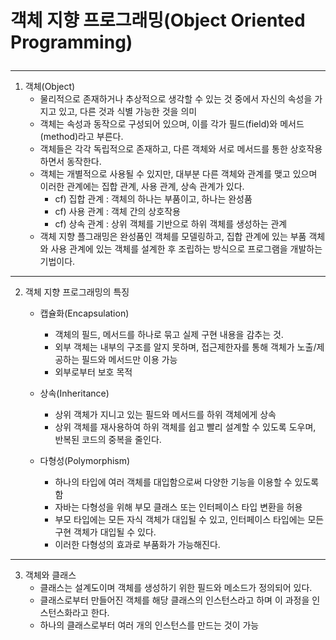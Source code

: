 # 객체 지향 프로그래밍(Object Oriented Programming)</p>
------------
1. 객체(Object)
    - 물리적으로 존재하거나 추상적으로 생각할 수 있는 것 중에서 자신의 속성을 가지고 있고, 다른 것과 식별 가능한 것을 의미
    - 객체는 속성과 동작으로 구성되어 있으며, 이를 각가 필드(field)와 메서드(method)라고 부른다.
    - 객체들은 각각 독립적으로 존재하고, 다른 객체와 서로 메서드를 통한 상호작용하면서 동작한다.
    - 객체는 개별적으로 사용될 수 있지만, 대부분 다른 객체와 관계를 맺고 있으며 이러한 관계에는 집합 관계, 사용 관계, 상속 관계가 있다.
      -  cf) 집합 관계 : 객체의 하나는 부품이고, 하나는 완성품
      -  cf) 사용 관계 : 객체 간의 상호작용 
      -  cf) 상속 관계 : 상위 객체를 기반으로 하위 객체를 생성하는 관계
    - 객체 지향 플그래밍은 완성품인 객체를 모델링하고, 집합 관계에 있는 부품 객체와 사용 관계에 있는 객체를 설계한 후 조립하는 방식으로 프로그램을 개발하는 기법이다.

------------
2. 객체 지향 프로그래밍의 특징
   - 캡슐화(Encapsulation)
     - 객체의 필드, 메서드를 하나로 묶고 실제 구현 내용을 감추는 것.
     - 외부 객체는 내부의 구조를 알지 못하며, 접근제한자를 통해 객체가 노출/제공하는 필드와 메서드만 이용 가능
     - 외부로부터 보호 목적
   
   - 상속(Inheritance) 
     - 상위 객체가 지니고 있는 필드와 메서드를 하위 객체에게 상속
     - 상위 객체를 재사용하여 하위 객체를 쉽고 빨리 설계할 수 있도록 도우며, 반복된 코드의 중복을 줄인다.

   - 다형성(Polymorphism)
     - 하나의 타입에 여러 객체를 대입함으로써 다양한 기능을 이용할 수 있도록 함
     - 자바는 다형성을 위해 부모 클래스 또는 인터페이스 타입 변환을 허용
     - 부모 타입에는 모든 자식 객체가 대입될 수 있고, 인터페이스 타입에는 모든 구현 객체가 대입될 수 있다.
     - 이러한 다형성의 효과로 부품화가 가능해진다.


------------
3. 객체와 클래스
   - 클래스는 설계도이며 객체를 생성하기 위한 필드와 메소드가 정의되어 있다.
   - 클래스로부터 만들어진 객체를 해당 클래스의 인스턴스라고 하며 이 과정을 인스턴스화라고 한다.
   - 하나의 클래스로부터 여러 개의 인스턴스를 만드는 것이 가능
   
